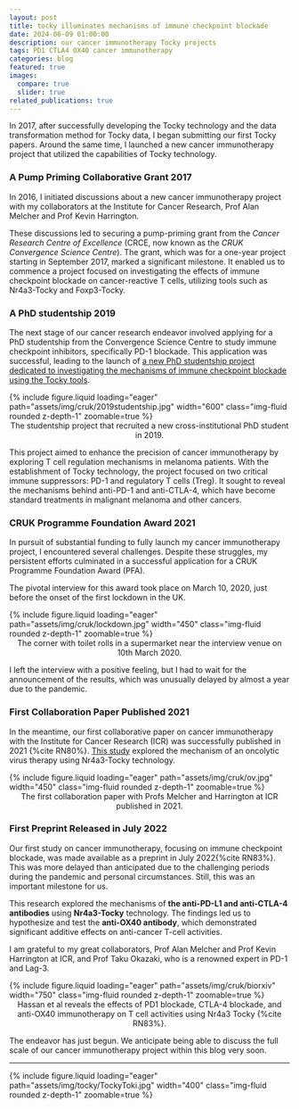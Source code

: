 ```yaml
---
layout: post
title: tocky illuminates mechanisms of immune checkpoint blockade
date: 2024-06-09 01:00:00
description: our cancer immunotherapy Tocky projects
tags: PD1 CTLA4 OX40 cancer immunotherapy
categories: blog
featured: true
images:
  compare: true
  slider: true
related_publications: true
---
```


In 2017, after successfully developing the Tocky technology and the data transformation method for Tocky data, I began submitting our first Tocky papers. Around the same time, I launched a new cancer immunotherapy project that utilized the capabilities of Tocky technology.

### A Pump Priming Collaborative Grant 2017

In 2016, I initiated discussions about a new cancer immunotherapy project with my collaborators at the Institute for Cancer Research, Prof Alan Melcher and Prof Kevin Harrington. 

These discussions led to securing a pump-priming grant from the *Cancer Research Centre of Excellence* (CRCE, now known as the *CRUK Convergence Science Centre*). The grant, which was for a one-year project starting in September 2017, marked a significant milestone. It enabled us to commence a project focused on investigating the effects of immune checkpoint blockade on cancer-reactive T cells, utilizing tools such as Nr4a3-Tocky and Foxp3-Tocky.

### A PhD studentship 2019

The next stage of our cancer research endeavor involved applying for a PhD studentship from the Convergence Science Centre to study immune checkpoint inhibitors, specifically PD-1 blockade. This application was successful, leading to the launch of [a new PhD studentship project dedicated to investigating the mechanisms of immune checkpoint blockade using the Tocky tools](https://www.convergencesciencecentre.ac.uk/research/research-impact/studentship-projects).

<div class="row">
    <div class="col-sm mt-3 mt-md-0 text-center">
        {% include figure.liquid loading="eager" path="assets/img/cruk/2019studentship.jpg" width="600" class="img-fluid rounded z-depth-1" zoomable=true %}
    </div>
</div>
<div class="caption" style="text-align: center;">
The studentship project that recruited a new cross-institutional PhD student in 2019. </div>

This project aimed to enhance the precision of cancer immunotherapy by exploring T cell regulation mechanisms in melanoma patients. With the establishment of Tocky technology, the project focused on two critical immune suppressors: PD-1 and regulatory T cells (Treg). It sought to reveal the mechanisms behind anti-PD-1 and anti-CTLA-4, which have become standard treatments in malignant melanoma and other cancers. 

### CRUK Programme Foundation Award 2021

In pursuit of substantial funding to fully launch my cancer immunotherapy project, I encountered several challenges. Despite these struggles, my persistent efforts culminated in a successful application for a CRUK Programme Foundation Award (PFA).

The pivotal interview for this award took place on March 10, 2020, just before the onset of the first lockdown in the UK.


<div class="row">
    <div class="col-sm mt-3 mt-md-0 text-center">
        {% include figure.liquid loading="eager" path="assets/img/cruk/lockdown.jpg" width="450" class="img-fluid rounded z-depth-1" zoomable=true %}
    </div>
</div>
<div class="caption" style="text-align: center;">
The corner with toilet rolls in a supermarket near the interview venue on 10th March 2020. </div>


I left the interview with a positive feeling, but I had to wait for the announcement of the results, which was unusually delayed by almost a year due to the pandemic.


### First Collaboration Paper Published 2021

In the meantime, our first collaborative paper on cancer immunotherapy with the Institute for Cancer Research (ICR) was successfully published in 2021 {%cite RN80%}. [This study](https://doi.org/10.1136/jitc-2021-004410) explored the mechanism of an oncolytic virus therapy using Nr4a3-Tocky technology.



<div class="row">
    <div class="col-sm mt-3 mt-md-0 text-center">
        {% include figure.liquid loading="eager" path="assets/img/cruk/ov.jpg" width="450" class="img-fluid rounded z-depth-1" zoomable=true %}
    </div>
</div>
<div class="caption" style="text-align: center;">
The first collaboration paper with Profs Melcher and Harrington at ICR published in 2021. </div>

### First Preprint Released in July 2022

Our first study on cancer immunotherapy, focusing on immune checkpoint blockade, was made available as a preprint in July 2022{%cite RN83%}. This was more delayed than anticipated due to the challenging periods during the pandemic and personal circumstances. Still, this was an important milestone for us.

This research explored the mechanisms of **the anti-PD-L1 and anti-CTLA-4 antibodies** using **Nr4a3-Tocky** technology. The findings led us to hypothesize and test the **anti-OX40 antibody**, which demonstrated significant additive effects on anti-cancer T-cell activities.

I am grateful to my great collaborators, Prof Alan Melcher and Prof Kevin Harrington at ICR, and Prof Taku Okazaki, who is a renowned expert in PD-1 and Lag-3.

<div class="row">
    <div class="col-sm mt-3 mt-md-0 text-center">
        {% include figure.liquid loading="eager" path="assets/img/cruk/biorxiv" width="750" class="img-fluid rounded z-depth-1" zoomable=true %}
    </div>
</div>
<div class="caption" style="text-align: center;">
Hassan et al reveals the effects of PD1 blockade, CTLA-4 blockade, and anti-OX40 immunotherapy on T cell activities using Nr4a3 Tocky {%cite RN83%}. </div>

The endeavor has just begun. We anticipate being able to discuss the full scale of our cancer immunotherapy project within this blog very soon.

---
<div class="row">
    <div class="col-sm mt-3 mt-md-0 text-center">
        {% include figure.liquid loading="eager" path="assets/img/tocky/TockyToki.jpg" width="400" class="img-fluid rounded z-depth-1" zoomable=true %}
    </div>
</div>